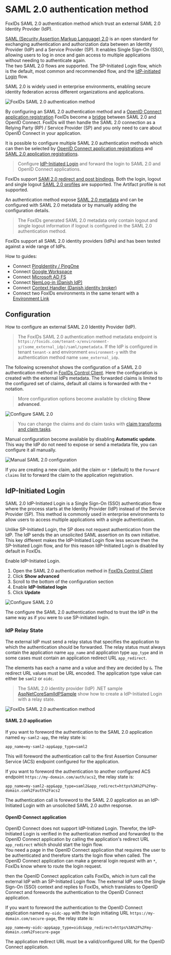 # SAML 2.0 authentication method

FoxIDs SAML 2.0 authentication method which trust an external SAML 2.0 Identity Provider (IdP).

[SAML (Security Assertion Markup Language) 2.0](https://docs.oasis-open.org/security/saml/v2.0/saml-core-2.0-os.pdf) is an open standard for exchanging authentication and authorization data between
an Identity Provider (IdP) and a Service Provider (SP). It enables Single Sign-On (SSO), allowing users to log in once and gain access to multiple applications without needing to authenticate again.  
The two SAML 2.0 flows are supported. The SP-Initiated Login flow, which is the default, most common and recommended flow, and the [IdP-initiated Login](#idp-initiated-login) flow.

SAML 2.0 is widely used in enterprise environments, enabling secure identity federation across different organizations and applications.

![FoxIDs SAML 2.0 authentication method](images/connections-auth-method-saml.svg)

By configuring an SAML 2.0 authentication method and a [OpenID Connect application registration](app-reg-oidc.md) FoxIDs become a [bridge](bridge.md) between SAML 2.0 and OpenID Connect. 
FoxIDs will then handle the SAML 2.0 connection as a Relying Party (RP) / Service Provider (SP) and you only need to care about OpenID Connect in your application.

It is possible to configure multiple SAML 2.0 authentication methods which can then be selected by [OpenID Connect application registrations](app-reg-oidc.md) and [SAML 2.0 application registrations](app-reg-saml-2.0.md).

> Configure [IdP-Initiated Login](#idp-initiated-login) and forward the login to SAML 2.0 and OpenID Connect applications.

FoxIDs support [SAMl 2.0 redirect and post bindings](https://docs.oasis-open.org/security/saml/v2.0/saml-bindings-2.0-os.pdf). Both the login, logout and single logout [SAML 2.0 profiles](https://docs.oasis-open.org/security/saml/v2.0/saml-profiles-2.0-os.pdf) are supported. The Artifact profile is not supported.

An authentication method expose [SAML 2.0 metadata](https://docs.oasis-open.org/security/saml/v2.0/saml-metadata-2.0-os.pdf) and can be configured with SAML 2.0 metadata or by manually adding the configuration details.

> The FoxIDs generated SAML 2.0 metadata only contain logout and single logout information if logout is configured in the SAML 2.0 authentication method.

FoxIDs support all SAML 2.0 identity providers (IdPs) and has been tested against a wide range of IdPs. 

How to guides:

- Connect [PingIdentity / PingOne](auth-method-howto-saml-2.0-pingone.md)
- Connect [Google Workspace](auth-method-howto-saml-2.0-google-workspace.md)
- Connect [Microsoft AD FS](auth-method-howto-saml-2.0-adfs.md)
- Connect [NemLog-in (Danish IdP)](auth-method-howto-saml-2.0-nemlogin.md)
- Connect [Context Handler (Danish identity broker)](howto-saml-2.0-context-handler.md)
- Connect two FoxIDs environments in the same tenant with a [Environment Link](howto-environmentlink-foxids.md)

## Configuration
How to configure an external SAML 2.0 Identity Provider (IdP).

> The FoxIDs SAML 2.0 authentication method metadata endpoint is `https://foxids.com/tenant-x/environment-y/(some_external_idp)/saml/spmetadata`. 
> If the IdP is configured in tenant `tenant-x` and environment `environment-y` with the authentication method name `some_external_idp`.

The following screenshot shows the configuration of a SAML 2.0 authentication method in [FoxIDs Control Client](control.md#foxids-control-client).
Here the configuration is created with the external IdPs metadata. The forwarded claims is limited to the configured set of claims, default all claims is forwarded with the `*` notation.

> More configuration options become available by clicking **Show advanced**.

![Configure SAML 2.0](images/configure-saml-auth-method.png)

> You can change the claims and do claim tasks with [claim transforms and claim tasks](claim-transform-task.md).

Manual configuration become available by disabling **Automatic update**. This way the IdP do not need to expose or send a metadata file, you can configure it all manually.

![Manual SAML 2.0 configuration](images/configure-saml-manual-auth-method.png)


If you are creating a new claim, add the claim or `*` (default) to the `Forward claims` list to forward the claim to the application registration.

## IdP-Initiated Login
SAML 2.0 IdP-Initiated Login is a Single Sign-On (SSO) authentication flow where the process starts at the Identity Provider (IdP) instead of the Service Provider (SP). 
This method is commonly used in enterprise environments to allow users to access multiple applications with a single authentication.

Unlike SP-Initiated Login, the SP does not request authentication from the IdP. The IdP sends the an unsolicited SAML assertion on its own initiative. 
This key different makes the IdP-Initiated Login flow less secure then the SP-Initiated Login flow, and for this reason IdP-Initiated Login is disabled by default in FoxIDs.

Enable IdP-Initiated Login.

1. Open the SAML 2.0 authentication method in [FoxIDs Control Client](control.md#foxids-control-client)
2. Click **Show advanced**
3. Scroll to the bottom of the configuration section
4. Enable **IdP-Initiated login**
5. Click **Update**

![Configure SAML 2.0](images/configure-saml-auth-method-idp-initiated.png)

The configure the SAML 2.0 authentication method to trust the IdP in the same way as if you were to use SP-initiated login.

### IdP Relay State

The external IdP must send a relay status that specifies the application to which the authentication should be forwarded. 
The relay status must always contain the application name `app_name` and application type `app_type` and in some cases must contain an application redirect URL `app_redirect`.

The elements has each a name and a value and they are decided by `&`. The redirect URL values must be URL encoded. The application type value can either be `saml2` or `oidc`.

> The SAML 2.0 identity provider (IdP) .NET sample [AspNetCoreSamlIdPSample](https://localhost:44333/docs/samples#aspnetcoresamlidpsample) show how to create a IdP-Initiated Login with a relay state.

![FoxIDs SAML 2.0 authentication method](images/connections-auth-method-saml-idpi.svg)

#### SAML 2.0 application

If you want to foreword the authentication to the SAML 2.0 application named `my-saml2-app`, the relay state is:
```url
app_name=my-saml2-app&app_type=saml2
```
This will foreword the authentication call to the first Assertion Consumer Service (ACS) endpoint configured for the application.

If you want to foreword the authentication to another configured ACS endpoint `https://my-domain.com/auth/acs2`, the relay state is:
```url
app_name=my-saml2-app&app_type=saml2&app_redirect=https%3A%2F%2Fmy-domain.com%2Fauth%2Facs2
```

The authentication call is foreword to the SAML 2.0 application as an IdP-Initiated Login with an unsolicited SAML 2.0 authn response.

#### OpenID Connect application

OpenID Connect does not support IdP-Initiated Login. Therefor, the IdP-Initiated Login is verified in the authentication method and forwarded to the OpenID Connect application by 
calling the application's redirect URL `app_redirect` which should start the login flow.  
You need a page in the OpenID Connect application that requires the user to be authenticated and therefore starts the login flow when called.
The OpenID Connect application can make a general login request with an `*`, FoxIDs know where to route the login request.

then the OpenID Connect application calls FoxIDs, which in turn call the external IdP with an SP-Initiated Login flow. The external IdP uses the Single Sign-On (SSO) context and replies to FoxIDs, 
which translates to OpenID Connect and forewords the authentication to the OpenID Connect application.

If you want to foreword the authentication to the OpenID Connect application named `my-oidc-app` with the login initiating URL `https://my-domain.com/secure-page`, 
the relay state is: 
```url
app_name=my-oidc-app&app_type=oidc&app_redirect=https%3A%2F%2Fmy-domain.com%2Fsecure-page
```

The application redirect URL must be a valid/configured URL for the OpenID Connect application.
